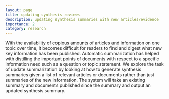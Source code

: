 ```yaml
---
layout: page
title: updating synthesis reviews
description: updating synthesis summaries with new articles/evidence
importance: 2
category: research
---
```


With the availability of copious amounts of articles and information on one topic over time, it becomes difficult for readers to find and digest what new key information has been published. Automatic summarization has helped with distilling the important points of documents with respect to a specific information need such as a question or topic statement. We explore the task of update summarization by looking at how to generate synthesis summaries given a list of relevant articles or documents rather than just summaries of the new information. The system will take an existing summary and documents published since the summary and output an updated synthesis summary.
